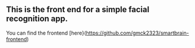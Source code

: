## This is the front end for a simple facial recognition app. 

You can find the frontend [here}(https://github.com/gmck2323/smartbrain-frontend)

